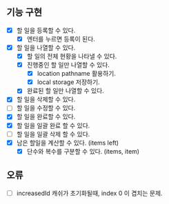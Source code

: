 ## 기능 구현

- [x] 할 일을 등록할 수 있다.
  - [x] 엔터를 누르면 등록이 된다.
- [x] 할 일을 나열할 수 있다.
  - [x] 할 일의 전체 현황을 나타낼 수 있다.
  - [x] 진행중인 할 일만 나열할 수 있다.
    - [x] location pathname 활용하기.
    - [x] local storage 저장하기.
  - [x] 완료된 할 일만 나열할 수 있다.
- [x] 할 일을 삭제할 수 있다.
- [ ] 할 일을 수정할 수 있다.
- [x] 할 일을 완료할 수 있다.
- [x] 할 일을 일괄 완료 할 수 있다.
- [ ] 할 일을 일괄 삭제 할 수 있다.
- [x] 남은 할일을 계산할 수 있다. (items left)
  - [x] 단수와 복수를 구분할 수 있다. (items, item)

## 오류

- [ ] increasedId 캐쉬가 초기화될때, index 0 이 겹치는 문제.
